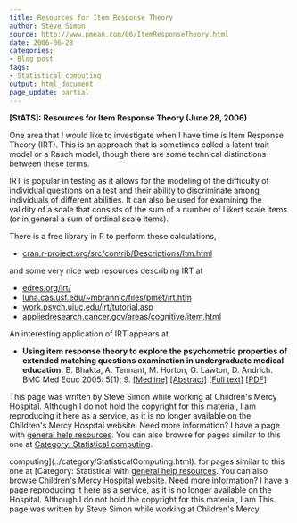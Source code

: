 ```yaml
---
title: Resources for Item Response Theory
author: Steve Simon
source: http://www.pmean.com/06/ItemResponseTheory.html
date: 2006-06-28
categories:
- Blog post
tags:
- Statistical computing
output: html_document
page_update: partial
---
```

**[StATS]:** **Resources for Item Response Theory
(June 28, 2006)**

One area that I would like to investigate when I have time is Item
Response Theory (IRT). This is an approach that is sometimes called a
latent trait model or a Rasch model, though there are some technical
distinctions between these terms.

IRT is popular in testing as it allows for the modeling of the
difficulty of individual questions on a test and their ability to
discriminate among individuals of different abilities. It can also be
used for examining the validity of a scale that consists of the sum of a
number of Likert scale items (or in general a sum of ordinal scale
items).

There is a free library in R to perform these calculations,

-   [cran.r-project.org/src/contrib/Descriptions/ltm.html](http://cran.r-project.org/src/contrib/Descriptions/ltm.html)

and some very nice web resources describing IRT at

-   [edres.org/irt/](http://edres.org/irt/)
-   [luna.cas.usf.edu/\~mbrannic/files/pmet/irt.htm](http://luna.cas.usf.edu/~mbrannic/files/pmet/irt.htm)
-   [work.psych.uiuc.edu/irt/tutorial.asp](http://work.psych.uiuc.edu/irt/tutorial.asp)
-   [appliedresearch.cancer.gov/areas/cognitive/item.html](http://appliedresearch.cancer.gov/areas/cognitive/item.html)

An interesting application of IRT appears at

-   **Using item response theory to explore the psychometric properties
    of extended matching questions examination in undergraduate medical
    education.** B. Bhakta, A. Tennant, M. Horton, G. Lawton, D.
    Andrich. BMC Med Educ 2005: 5(1); 9.
    [\[Medline\]](http://www.ncbi.nlm.nih.gov/entrez/query.fcgi?cmd=Retrieve&db=PubMed&list_uids=15752421&dopt=Abstract)
    [\[Abstract\]](http://www.biomedcentral.com/1472-6920/5/9/abstract)
    [\[Full text\]](http://www.biomedcentral.com/1472-6920/5/9)
    [\[PDF\]](http://www.biomedcentral.com/content/pdf/1472-6920-5-9.pdf)

This page was written by Steve Simon while working at Children's Mercy
Hospital. Although I do not hold the copyright for this material, I am
reproducing it here as a service, as it is no longer available on the
Children's Mercy Hospital website. Need more information? I have a page
with [general help resources](../GeneralHelp.html). You can also browse
for pages similar to this one at [Category: Statistical
computing](../category/StatisticalComputing.html).
<!---More--->
computing](../category/StatisticalComputing.html).
for pages similar to this one at [Category: Statistical
with [general help resources](../GeneralHelp.html). You can also browse
Children's Mercy Hospital website. Need more information? I have a page
reproducing it here as a service, as it is no longer available on the
Hospital. Although I do not hold the copyright for this material, I am
This page was written by Steve Simon while working at Children's Mercy

<!---Do not use
**[StATS]:** **Resources for Item Response Theory
This page was written by Steve Simon while working at Children's Mercy
Hospital. Although I do not hold the copyright for this material, I am
reproducing it here as a service, as it is no longer available on the
Children's Mercy Hospital website. Need more information? I have a page
with [general help resources](../GeneralHelp.html). You can also browse
for pages similar to this one at [Category: Statistical
computing](../category/StatisticalComputing.html).
page_update: partial
--->

